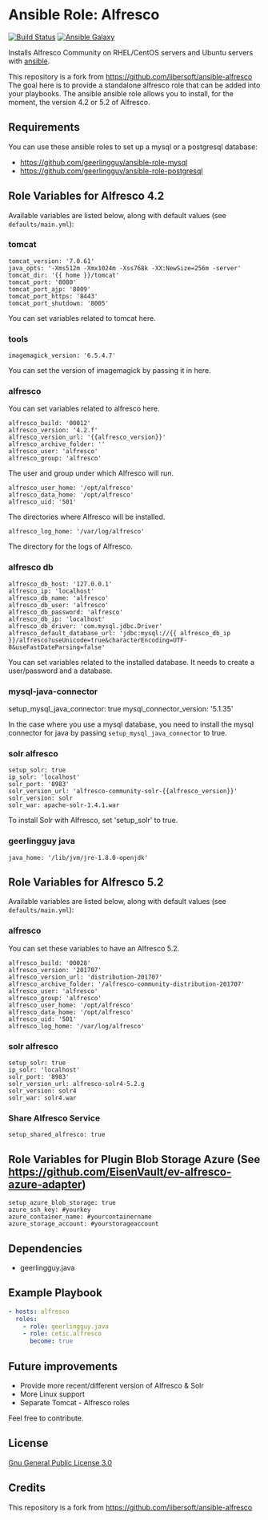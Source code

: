 # Ansible Role: Alfresco

[![Build Status](https://travis-ci.org/cetic/ansible-role-alfresco.svg?branch=master)](https://travis-ci.org/cetic/ansible-role-alfresco)
[![Ansible Galaxy](https://img.shields.io/badge/galaxy-_cetic.alfresco-blue.svg)](https://galaxy.ansible.com/cetic/alfresco/)

Installs Alfresco Community on RHEL/CentOS servers and Ubuntu servers with [ansible](http://www.ansible.com/home).

This repository is a fork from https://github.com/libersoft/ansible-alfresco
The goal here is to provide a standalone alfresco role that can be added into your playbooks.
The ansible ansible role allows you to install, for the moment, the version 4.2 or 5.2 of Alfresco.

## Requirements

You can use these ansible roles to set up a mysql or a postgresql database:
* https://github.com/geerlingguy/ansible-role-mysql
* https://github.com/geerlingguy/ansible-role-postgresql

## Role Variables for Alfresco 4.2

Available variables are listed below, along with default values (see `defaults/main.yml`):

### tomcat

	tomcat_version: '7.0.61'
	java_opts: '-Xms512m -Xmx1024m -Xss768k -XX:NewSize=256m -server'
	tomcat_dir: '{{ home }}/tomcat'
	tomcat_port: '8080'
	tomcat_port_ajp: '8009'
	tomcat_port_https: '8443'
	tomcat_port_shutdown: '8005'
	
You can set variables related to tomcat here.

### tools

	imagemagick_version: '6.5.4.7'
	
You can set the version of imagemagick by passing it in here.

### alfresco

You can set variables related to alfresco here.

	alfresco_build: '00012'
	alfresco_version: '4.2.f'
	alfresco_version_url: '{{alfresco_version}}'
	alfresco_archive_folder: ''
	alfresco_user: 'alfresco'
	alfresco_group: 'alfresco'
	
The user and group under which Alfresco will run.	
	
	alfresco_user_home: '/opt/alfresco'
	alfresco_data_home: '/opt/alfresco'
    alfresco_uid: '501'
	
The directories where Alfresco will be installed.
	
	alfresco_log_home: '/var/log/alfresco'
	
The directory for the logs of Alfresco.
	
### alfresco db

	alfresco_db_host: '127.0.0.1'
	alfresco_ip: 'localhost'
	alfresco_db_name: 'alfresco'
	alfresco_db_user: 'alfresco'
	alfresco_db_password: 'alfresco'
	alfresco_db_ip: 'localhost'
	alfresco_db_driver: 'com.mysql.jdbc.Driver'
	alfresco_default_database_url: 'jdbc:mysql://{{ alfresco_db_ip }}/alfresco?useUnicode=true&characterEncoding=UTF-8&useFastDateParsing=false'

You can set variables related to the installed database. It needs to create a user/password and a database.

### mysql-java-connector

setup_mysql_java_connector: true
mysql_connector_version: '5.1.35'

In the case where you use a mysql database, you need to install the mysql connector for java by passing `setup_mysql_java_connector` to true.
	
### solr alfresco
	
	setup_solr: true
	ip_solr: 'localhost'
	solr_port: '8983'
	solr_version_url: 'alfresco-community-solr-{{alfresco_version}}'
	solr_version: solr
	solr_war: apache-solr-1.4.1.war
	
To install Solr with Alfresco, set 'setup_solr' to true.
	
### geerlingguy java

	java_home: '/lib/jvm/jre-1.8.0-openjdk'
	
## Role Variables for Alfresco 5.2

Available variables are listed below, along with default values (see `defaults/main.yml`):

### alfresco

You can set these variables to have an Alfresco 5.2.

	alfresco_build: '00028'
	alfresco_version: '201707'	
	alfresco_version_url: 'distribution-201707'
	alfresco_archive_folder: '/alfresco-community-distribution-201707'
	alfresco_user: 'alfresco'
	alfresco_group: 'alfresco'	
	alfresco_user_home: '/opt/alfresco'
	alfresco_data_home: '/opt/alfresco'
    alfresco_uid: '501'
	alfresco_log_home: '/var/log/alfresco'

### solr alfresco
	
	setup_solr: true
	ip_solr: 'localhost'
	solr_port: '8983'
	solr_version_url: alfresco-solr4-5.2.g
	solr_version: solr4
	solr_war: solr4.war

### Share Alfresco Service

	setup_shared_alfresco: true

## Role Variables for Plugin Blob Storage Azure (See https://github.com/EisenVault/ev-alfresco-azure-adapter)

	setup_azure_blob_storage: true
	azure_ssh_key: #yourkey
	azure_container_name: #yourcontainername
	azure_storage_account: #yourstorageaccount
	
## Dependencies

  - geerlingguy.java

## Example Playbook

```yaml
- hosts: alfresco
  roles:
    - role: geerlingguy.java
    - role: cetic.alfresco
      become: true
```

## Future improvements

*  Provide more recent/different version of Alfresco & Solr 
*  More Linux support 
*  Separate Tomcat - Alfresco roles

Feel free to contribute.

## License

[Gnu General Public License 3.0](https://www.gnu.org/licenses/gpl.html)

## Credits
This repository is a fork from https://github.com/libersoft/ansible-alfresco
